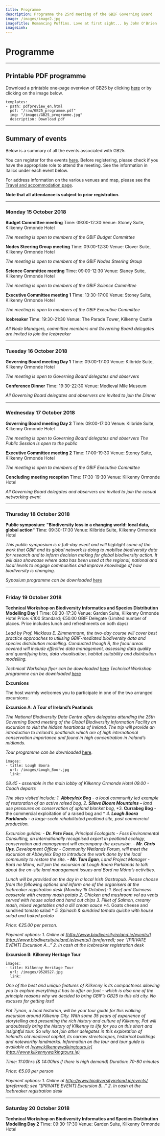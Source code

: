 ```yaml
---
title: Programme
description: Programme the 25rd meeting of the GBIF Governing Board 
image: /images/image2.jpg
imageTitle: Romancing Puffins. Love at first sight... by John O'Brien
imageLink: 
---
```


# Programme

<!-- toc -->
<!-- tocstop -->

-----------------------

## Printable PDF programme
Download a printable one-page overview of GB25 by clicking [here](/raw/GB25_programme.pdf) or by clicking on the image below. 


```styledYaml
templates:
- path: pdfpreview_en.html
  pdf: "/raw/GB25_programme.pdf"
  img: "/images/GB25_programme.jpg"
  description: Download pdf
```

-----------------------

## Summary of events

Below is a summary of all the events associated with GB25. 

You can register for the events [here](../registration/). Before registering, please check if you have the appropriate role to attend the meeting. See the information in italics under each event below. 


For address information on the various venues and map, please see the [Travel and accommodation page](../travel-accommodation/).

**Note that all attendance is subject to prior registration.** 

-----------------------

### Monday 15 October 2018

**Budget Committee meeting**
Time: 09:00-12:30
Venue: Stoney Suite, Kilkenny Ormonde Hotel

*The meeting is open to members of the GBIF Budget Committee*

**Nodes Steering Group meeting**
Time: 09:00-12:30
Venue: Clover Suite, Kilkenny Ormonde Hotel

*The meeting is open to members of the GBIF Nodes Steering Group*

**Science Committee meeting**
Time: 09:00-12:30
Venue: Slaney Suite, Kilkenny Ormonde Hotel

*The meeting is open to members of the GBIF Science Committee*

**Executive Committee meeting 1**
Time: 13:30-17:00
Venue: Stoney Suite, Kilkenny Ormonde Hotel

*The meeting is open to members of the GBIF Executive Committee*

**Icebreaker**
Time: 19:30-21:30
Venue: The Parade Tower, Kilkenny Castle

*All Node Managers, committee members and Governing Board delegates are invited to join the Icebreaker*

-----------------------

### Tuesday 16 October 2018

**Governing Board meeting Day 1**
Time: 09:00-17:00
Venue: Kilbride Suite, Kilkenny Ormonde Hotel

*The meeting is open to Governing Board delegates and observers*

**Conference Dinner**
Time: 19:30-22:30
Venue: Medieval Mile Museum

*All Governing Board delegates and observers are invited to join the Dinner*

-----------------------

### Wednesday 17 October 2018

**Governing Board meeting Day 2**
Time: 09:00-17:00
Venue: Kilbride Suite, Kilkenny Ormonde Hotel

*The meeting is open to Governing Board delegates and observers*
*The Public Session is open to the public*

**Executive Committee meeting 2**
Time: 17:00-19:30
Venue: Stoney Suite, Kilkenny Ormonde Hotel

*The meeting is open to members of the GBIF Executive Committee*

**Concluding meeting reception**
Time: 17:30-19:30
Venue: Kilkenny Ormonde Hotel

*All Governing Board delegates and observers are invited to join the casual networking event*

-----------------------

### Thursday 18 October 2018

**Public symposium: "Biodiversity loss in a changing world: local data, global action"**
Time: 09:30-17:30
Venue: Kilbride Suite, Kilkenny Ormonde Hotel

*This public symposium is a full-day event and will highlight some of the work that GBIF and its global network is doing to mobilise biodiversity data for research and to inform decision making for global biodiversity action. It will also showcase where data has been used at the regional, national and local levels to engage communities and improve knowledge of how biodiversity is changing.*

*Syposium programme can be downloaded* [here](https://gb25.gbif.org/raw/GB25_Public_Symposium_Programme_WEB.pdf)

-----------------------

### Friday 19 October 2018

**Technical Workshop on Biodiversity Informatics and Species Distribution Modelling Day 1**
Time: 09:30-17:30
Venue: Garden Suite, Kilkenny Ormonde Hotel
Price: €100 Standard; €50.00 GBIF Delegate (Limited number of places. Price includes lunch and refreshments on both days)

*Lead by Prof. Nicklaus E. Zimmermann, the two-day course will cover best practice approaches to utilising GBIF-mediated biodiversity data and species distribution modelling. Conducted though R, the focal areas covered will include effective data management, assessing data quality and quantifying bias, data visualisation, habitat suitability and distribution modelling.*

*Technical Workshop flyer can be downloaded* [here](https://gb25.gbif.org/raw/Biodiversity_Informatics_Flyer_June_2018.pdf)
*Technical Workshop programme can be downloaded* [here](https://gb25.gbif.org/raw/GB25_TechnicalWorkshop.pdf)


**Excursions**

The host warmly welcomes you to participate in one of the two arranged excursions:  

**Excursion A**: **A Tour of Ireland’s Peatlands** 

*The National Biodiversity Data Centre offers delegates attending the 25th Governing Board meeting of the Global Biodiversity Information Facility an excursion to visit the hidden heartlands of Ireland. The trip will provide an introduction to Ireland’s peatlands which are of high international conservation importance and found in high concentration in Ireland’s midlands.*

*Tour programme can be downloaded* [here](https://gb25.gbif.org/raw/GB25_ExcursionA.pdf).

```styledYaml
images: 
- title: Lough Boora
  url: /images/Lough_Boor.jpg
  link: 
```


*08.45 - assemble in the main lobby of Kilkenny Ormonde Hotel*
*09.00 - Coach departs*

*The sites visited include:*
*1.	**Abbeyleix Bog** - a local community led example of restoration of an active raised bog,*
*2.	**Slieve Bloom Mountains** – land use pressures on conservation of upland blanket bog,*
*3.	**Currabeg Bog** - the commercial exploitation of a raised bog and *
*4.	**Lough Boora Parklands** - a large-scale rehabilitated peatland site, post commercial production.*

*Excursion guides:*
*- **Dr. Pete Foss**, Principal Ecologists - Foss Environmental Consulting, an internationally recognised expert in peatland ecology, conservation and management will accompany the excursion.* 
*- **Mr. Chris Uys**, Development Officer - Community Wetlands Forum, will meet the excursion at Abbeyleix Bog to introduce the work done by the local community to restore the site.*
*- **Mr. Tom Egan**, Land Project Manager - Bord na Móna, will join the excursion at Lough Boora Parklands to talk about the on-site land management issues and Bord na Móna’s activities.*

*Lunch will be provided on the day in a local Irish Gastropub. Please choose from the following options and inform one of the organisers at the Icebreaker registration desk (Monday 15 October):* 
*1.	Beef and Guinness casserole with creamy mash potato*
*2.	Chicken and mushroom vol au vents served with house salad and hand cut chips*
*3.	Fillet of Salmon, creamy mash, mixed vegetables and a dill cream sauce*
*4.	Goats cheese and sundried tomato salad *
*5.	Spinach & sundried tomato quiche with house salad and baked potato*

*Price: €25.00 per person.*

*Payment options:*
*1.	Online at [http://www.biodiversityireland.ie/events/](http://www.biodiversityireland.ie/events/) (preferred); see “[PRIVATE EVENT] Excursion A…”*
*2.	In cash at the Icebreaker registration desk*


**Excursion B**: **Kilkenny Heritage Tour** 

```styledYaml
images: 
- title: Kilkenny Heritage Tour
  url: /images/9528527.jpg
  link: 
```

*One of the best and unique features of Kilkenny is its compactness allowing you to explore everything it has to offer on foot – which is also one of the principle reasons why we decided to bring GBIF’s GB25 to this old city. No excuses for getting lost!*

*Pat Tynan, a local historian, will be your tour guide for this walking excursion around Kilkenny City. With some 35 years of experience of storytelling and presenting the rich history and culture of Kilkenny, Pat will undoubtedly bring the history of Kilkenny to life for you on this short and insightful tour. So why not join other delegates in this exploration of Ireland’s old medieval capital, its narrow streetscapes, historical buildings and noteworthy landmarks. 
Information on the tour and tour guide is available at [www.kilkennywalkingtours.ie](http://www.kilkennywalkingtours.ie)*

*Time: 11:00hrs (& 14:00hrs if there is high demand)* 
*Duration: 70-80 minutes*

*Price: €5.00 per person*

*Payment options:*
*1.	Online at http://www.biodiversityireland.ie/events/ (preferred); see “[PRIVATE EVENT] Excursion B…”*
*2.	In cash at the Icebreaker registration desk*


-----------------------


### Saturday 20 October 2018

**Technical Workshop on Biodiversity Informatics and Species Distribution Modelling Day 2**
Time: 09:30-17:30
Venue: Garden Suite, Kilkenny Ormonde Hotel
